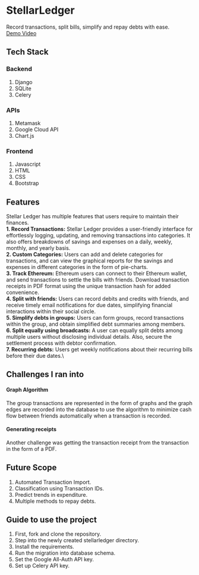 # StellarLedger
Record transactions, split bills, simplify and repay debts with ease.\
[Demo Video](https://youtu.be/boo4ZobXwfg?feature=shared)
## Tech Stack
### Backend
1. Django
2. SQLite
3. Celery
### APIs
1. Metamask
2. Google Cloud API
3. Chart.js
### Frontend
1. Javascript
2. HTML
3. CSS
4. Bootstrap
## Features
Stellar Ledger has multiple features that users require to maintain their finances.\
**1. Record Transactions:** Stellar Ledger provides a user-friendly interface for effortlessly logging, updating, and removing transactions into categories. It also offers breakdowns of savings and expenses on a daily, weekly, monthly, and yearly basis.\
**2. Custom Categories:** Users can add and delete categories for transactions, and can view the graphical reports for the savings and expenses in different categories in the form of pie-charts.\
**3. Track Ethereum:** Ethereum users can connect to their Ethereum wallet, and send transactions to settle the bills with friends. Download transaction receipts in PDF format using the unique transaction hash for added convenience.\
**4. Split with friends:** Users can record debits and credits with friends, and receive timely email notifications for due dates, simplifying financial interactions within their social circle.\
**5. Simplify debts in groups:** Users can form groups, record transactions within the group, and obtain simplified debt summaries among members.\
**6. Split equally using broadcasts:** A user can equally split debts among multiple users without disclosing individual details. Also, secure the settlement process with debtor confirmation.\
**7. Recurring debts:** Users get weekly notifications about their recurring bills before their due dates.\
## Challenges I ran into
#### Graph Algorithm
 The group transactions are represented in the form of graphs and the graph edges are recorded into the database to use the algorithm to minimize cash flow between friends automatically when a transaction is recorded.

#### Generating receipts
Another challenge was getting the transaction receipt from the transaction in the form of a PDF.

## Future Scope
1. Automated Transaction Import.
2. Classification using Transaction IDs.
3. Predict trends in expenditure.
4. Multiple methods to repay debts.

## Guide to use the project
1. First, fork and clone the repository.
2. Step into the newly created stellarledger directory.
3.  Install the requirements.
4.  Run the migration into database schema.
5.  Set the Google All-Auth API key.
6.  Set up Celery API key.
